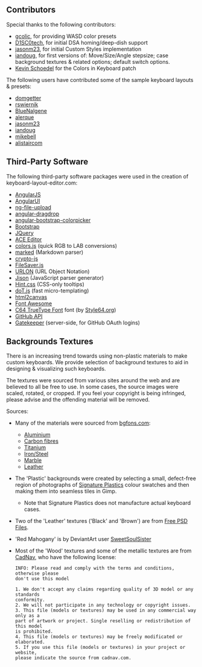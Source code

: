 Contributors
------------
Special thanks to the following contributors:
* [gcolic](https://github.com/gcollic), for providing WASD color presets
* [D1SC0tech](https://github.com/D1SC0tech), for initial DSA homing/deep-dish 
  support
* [jasonm23](https://github.com/jasonm23), for initial Custom Styles 
  implementation
* [iandoug](http://iandoug.com/?p=64), for first versions of: Move/Size/Angle stepsize; case background textures & 
  related options; default switch options.
* [Kevin Schoedel](https://github.com/datatravelandexperiments) for the Colors in Keyboard patch

The following users have contributed some of the sample keyboard layouts & 
presets:
* [domgetter](https://github.com/domgetter)
* [rswiernik](https://github.com/rswiernik)
* [BlueNalgene](https://github.com/BlueNalgene)
* [alerque](https://github.com/alerque)
* [jasonm23](https://github.com/jasonm23)
* [iandoug](http://iandoug.com/?p=64)
* [mikebell](https://github.com/mikebell)
* [alistaircom](https://github.com/alistaircom)

Third-Party Software
--------------------
The following third-party software packages were used in the creation of 
keyboard-layout-editor.com:
* [AngularJS](https://angularjs.org/)
* [AngularUI](https://angular-ui.github.io/)
* [ng-file-upload](https://github.com/danialfarid/ng-file-upload)
* [angular-dragdrop](https://github.com/angular-dragdrop/angular-dragdrop)
* [angular-bootstrap-colorpicker](https://github.com/buberdds/angular-bootstrap-colorpicker)
* [Bootstrap](http://getbootstrap.com/)
* [JQuery](https://jquery.com/)
* [ACE Editor](http://ace.c9.io/#nav=about)
* [colors.js](https://gist.github.com/mikelikespie/641528) (quick RGB to LAB conversions)
* [marked](https://github.com/chjj/marked) (Markdown parser)
* [crypto-js](https://code.google.com/p/crypto-js/) 
* [FileSaver.js](https://github.com/eligrey/FileSaver.js)
* [URLON](https://github.com/vjeux/URLON) (URL Object Notation)
* [Jison](http://zaach.github.io/jison/) (JavaScript parser generator)
* [Hint.css](http://kushagragour.in/lab/hint/) (CSS-only tooltips)
* [doT.js](http://olado.github.io/doT/) (fast micro-templating)
* [html2canvas](https://github.com/niklasvh/html2canvas)
* [Font Awesome](http://fortawesome.github.io/Font-Awesome/)
* [C64 TrueType Font](http://style64.org/c64-truetype) font (by 
  [Style64.org](https://www.style64.org))
* [GitHub API](https://developer.github.com/v3/)
* [Gatekeeper](https://github.com/prose/gatekeeper) (server-side, for GitHub OAuth logins)

Backgrounds Textures
--------------------
There is an increasing trend towards using non-plastic materials to make 
custom keyboards.  We provide selection of background textures to aid in
designing & visualizing such keyboards.

The textures were sourced from various sites around the web and are believed 
to all be free to use.  In some cases, the source images were scaled, rotated, 
or cropped.  If you feel your copyright is being infringed, please advise and 
the offending material will be removed.

Sources:

* Many of the materials were sourced from [bgfons.com](http://bgfons.com):
  * [Aluminium](http://bgfons.com/img/materials/aluminum)
  * [Carbon fibres](http://bgfons.com/img/materials/carbon)
  * [Titanium](http://bgfons.com/img/materials/titanium)
  * [Iron/Steel](http://bgfons.com/img/materials/iron)
  * [Marble](http://bgfons.com/img/materials/marble)
  * [Leather](http://bgfons.com/img/materials/leather)
* The 'Plastic' backgrounds were created by selecting a small, defect-free 
  region of photographs of [Signature Plastics](http://www.keycapsdirect.com/) 
  colour swatches and then making them into seamless tiles in Gimp.
  * Note that Signature Plastics does not manufacture actual keyboard cases.
* Two of the 'Leather' textures ('Black' and 'Brown') are from
  [Free PSD Files](http://freepsdfiles.net/backgrounds/4-free-leather-textures).
* 'Red Mahogany' is by DeviantArt user [SweetSoulSister](http://sweetsoulsister.deviantart.com/art/Red-Mahogany-Wood-Texture-146083467)
* Most of the 'Wood' textures and some of the metallic textures are from 
  [CadNav](http://www.cadnav.com/), who have the following license:

  ````
  INFO: Please read and comply with the terms and conditions, otherwise please 
  don't use this model
  
  1. We don't accept any claims regarding quality of 3D model or any standards 
  conformity.
  2. We will not participate in any technology or copyright issues.
  3. This file (models or textures) may be used in any commercial way only as a 
  part of artwork or project. Single reselling or redistribution of this model 
  is prohibited.  
  4. This file (models or textures) may be freely modificated or elaborated. 
  5. If you use this file (models or textures) in your project or website, 
  please indicate the source from cadnav.com.
  ````
